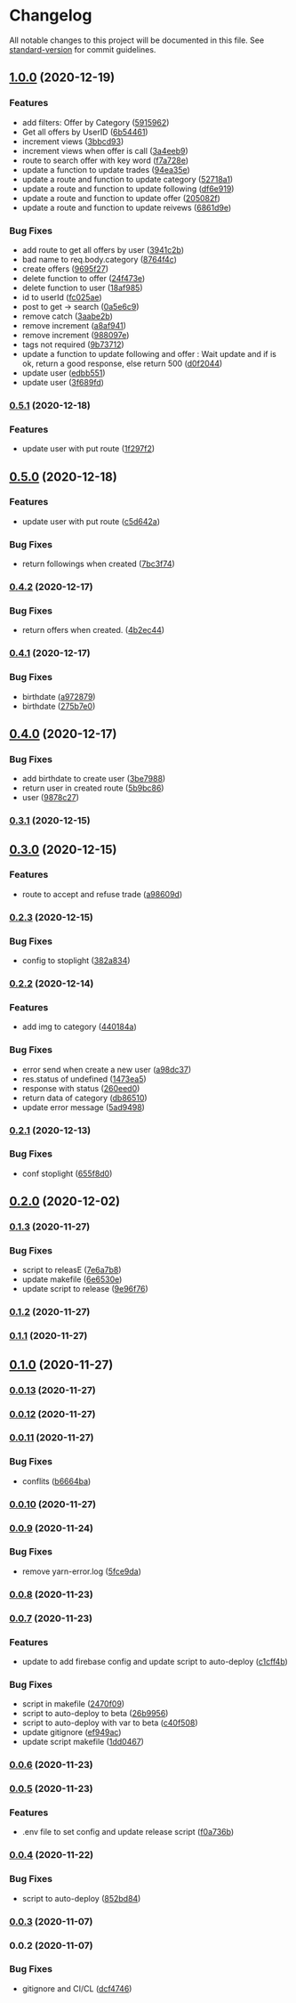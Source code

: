 # Changelog

All notable changes to this project will be documented in this file. See [standard-version](https://github.com/conventional-changelog/standard-version) for commit guidelines.

## [1.0.0](https://github.com/ganatrade/api/compare/v0.5.1...v1.0.0) (2020-12-19)


### Features

* add filters: Offer by Category ([5915962](https://github.com/ganatrade/api/commit/59159624cc3925e63ecf4ffc04e283d5619551f7))
* Get all offers by UserID ([6b54461](https://github.com/ganatrade/api/commit/6b544612e986767803d023d9d21221a10ed9dda3))
* increment views ([3bbcd93](https://github.com/ganatrade/api/commit/3bbcd93c086211098fcee3810cf98221db60c598))
* increment views when offer is call ([3a4eeb9](https://github.com/ganatrade/api/commit/3a4eeb9cfed8a8000b0e2a8ee40e86bdf3fa6277))
* route to search offer with key word ([f7a728e](https://github.com/ganatrade/api/commit/f7a728e853756a17296503fd0bb6c2afce610651))
* update a function to update trades ([94ea35e](https://github.com/ganatrade/api/commit/94ea35e090451a0c7ed7e715cde5245d6c914bbf))
* update a route and function to update category ([52718a1](https://github.com/ganatrade/api/commit/52718a1e14714067287b9be49debf92956f82138))
* update a route and function to update following ([df6e919](https://github.com/ganatrade/api/commit/df6e9196091469545a188d600b0e8dcaf22fad30))
* update a route and function to update offer ([205082f](https://github.com/ganatrade/api/commit/205082f8765df79c777d866f1d2bb89971dd10e1))
* update a route and function to update reivews ([6861d9e](https://github.com/ganatrade/api/commit/6861d9e22dfbaeb351225ca262892a3b33f89b2d))


### Bug Fixes

* add route to get all offers by user ([3941c2b](https://github.com/ganatrade/api/commit/3941c2b045ce20253512ee421247ae95806dd308))
* bad name to req.body.category ([8764f4c](https://github.com/ganatrade/api/commit/8764f4cf938ecd0a4e4a6229b50391f4c5680d24))
* create offers ([9695f27](https://github.com/ganatrade/api/commit/9695f273b425f43654dc10daf711de4e7348d78e))
* delete function to offer ([24f473e](https://github.com/ganatrade/api/commit/24f473e9c99eed3e6db3d9c65da5c71f936a3ffa))
* delete function to user ([18af985](https://github.com/ganatrade/api/commit/18af985513857c0327f6617a88285f977966dce1))
* id to userId ([fc025ae](https://github.com/ganatrade/api/commit/fc025ae906c05df52b156b38e145a155016f538b))
* post to get -> search ([0a5e6c9](https://github.com/ganatrade/api/commit/0a5e6c9369b9cca4414a6d3cc49ab6af008065a5))
* remove catch ([3aabe2b](https://github.com/ganatrade/api/commit/3aabe2bad6e8f95cf7ed43c5cded402db1c91d0a))
* remove increment ([a8af941](https://github.com/ganatrade/api/commit/a8af941a082192363d7174474c3e4979653ba633))
* remove increment ([988097e](https://github.com/ganatrade/api/commit/988097e40462605c61a9faee52302ff00138562c))
* tags not required ([9b73712](https://github.com/ganatrade/api/commit/9b737121323fd006de472e76fff63f74375a5b00))
* update a function to update following and offer : Wait update and if is ok, return a good response, else return 500 ([d0f2044](https://github.com/ganatrade/api/commit/d0f20447cf905f56ae4ee37ef295999307109548))
* update user ([edbb551](https://github.com/ganatrade/api/commit/edbb551b103ed59144fa30f0192fb8e250b70f4e))
* update user ([3f689fd](https://github.com/ganatrade/api/commit/3f689fdba3c05f567f4b8f35923a7f8f8204e97f))

### [0.5.1](https://github.com/ganatrade/api/compare/v0.5.0...v0.5.1) (2020-12-18)


### Features

* update user with put route ([1f297f2](https://github.com/ganatrade/api/commit/1f297f26ab2b3ba1e99b11de3c7c073a1c605634))

## [0.5.0](https://github.com/ganatrade/api/compare/v0.4.2...v0.5.0) (2020-12-18)


### Features

* update user with put route ([c5d642a](https://github.com/ganatrade/api/commit/c5d642a1addb02fab306f6f01a4b4b6b782e0dc0))


### Bug Fixes

* return followings when created ([7bc3f74](https://github.com/ganatrade/api/commit/7bc3f7448e35df3627d33a02b3c4ce6b886fadea))

### [0.4.2](https://github.com/ganatrade/api/compare/v0.4.1...v0.4.2) (2020-12-17)


### Bug Fixes

* return offers when created. ([4b2ec44](https://github.com/ganatrade/api/commit/4b2ec4469a95f534cd1bfeb55790c14ecbc1df4e))

### [0.4.1](https://github.com/ganatrade/api/compare/v0.4.0...v0.4.1) (2020-12-17)


### Bug Fixes

* birthdate ([a972879](https://github.com/ganatrade/api/commit/a97287910d6a9f10b2b4fd722b2f5f3d97e6c3ce))
* birthdate ([275b7e0](https://github.com/ganatrade/api/commit/275b7e0cc7f5abd602d1c4c7d9358069e24599e5))

## [0.4.0](https://github.com/ganatrade/api/compare/v0.3.1...v0.4.0) (2020-12-17)


### Bug Fixes

* add birthdate to create user ([3be7988](https://github.com/ganatrade/api/commit/3be79884d04e4b5d27311d68f71e72131a8f4446))
* return user in created route ([5b9bc86](https://github.com/ganatrade/api/commit/5b9bc86eb627bc86efe94d1c26b63fc3d7e6c1ca))
* user ([9878c27](https://github.com/ganatrade/api/commit/9878c27f4c9972ac75563319902a15ada4f7cddc))

### [0.3.1](https://github.com/ganatrade/api/compare/v0.3.0...v0.3.1) (2020-12-15)

## [0.3.0](https://github.com/ganatrade/api/compare/v0.2.3...v0.3.0) (2020-12-15)


### Features

* route to accept and refuse trade ([a98609d](https://github.com/ganatrade/api/commit/a98609d91133faa25ce78ef1e7ede74fbb7c8de0))

### [0.2.3](https://github.com/ganatrade/api/compare/v0.2.2...v0.2.3) (2020-12-15)


### Bug Fixes

* config to stoplight ([382a834](https://github.com/ganatrade/api/commit/382a834e240303a898a276b27ab4f8c17ced4760))

### [0.2.2](https://github.com/ganatrade/api/compare/v0.2.1...v0.2.2) (2020-12-14)


### Features

* add img to category ([440184a](https://github.com/ganatrade/api/commit/440184af1459344f595be233e93239f256d07156))


### Bug Fixes

* error send when create a new user ([a98dc37](https://github.com/ganatrade/api/commit/a98dc37e6220ec6342d5fd98e5938af5495380eb))
* res.status of undefined ([1473ea5](https://github.com/ganatrade/api/commit/1473ea58aee8e862c77356e0527634315c39709f))
* response with status ([260eed0](https://github.com/ganatrade/api/commit/260eed000ba248de9c8cbe350a3cf4e7e0518014))
* return data of category ([db86510](https://github.com/ganatrade/api/commit/db865107b9e9944b4f5fced676999bc46ac9b852))
* update error message ([5ad9498](https://github.com/ganatrade/api/commit/5ad94989c9b515d8658fd4ea4f65be89014460a4))

### [0.2.1](https://github.com/ganatrade/api/compare/v0.2.0...v0.2.1) (2020-12-13)


### Bug Fixes

* conf stoplight ([655f8d0](https://github.com/ganatrade/api/commit/655f8d04274032f031fd8ff4b54ddaaa4d97949f))

## [0.2.0](https://github.com/ganatrade/api/compare/v0.1.3...v0.2.0) (2020-12-02)

### [0.1.3](https://github.com/ganatrade/api/compare/v0.1.2...v0.1.3) (2020-11-27)


### Bug Fixes

* script to releasE ([7e6a7b8](https://github.com/ganatrade/api/commit/7e6a7b860d9d7c8c3d644ce728408d0a013c8456))
* update makefile ([6e6530e](https://github.com/ganatrade/api/commit/6e6530ec9553a973f67662e280dd5d4b47fdf490))
* update script to release ([9e96f76](https://github.com/ganatrade/api/commit/9e96f7699c390d2e8a2a7417a9288e128c0b5118))

### [0.1.2](https://github.com/ganatrade/api/compare/v0.1.0...v0.1.2) (2020-11-27)

### [0.1.1](https://github.com/ganatrade/api/compare/v0.1.0...v0.1.1) (2020-11-27)

## [0.1.0](https://github.com/ganatrade/api/compare/v0.0.13...v0.1.0) (2020-11-27)

### [0.0.13](https://github.com/ganatrade/api/compare/v0.0.12...v0.0.13) (2020-11-27)

### [0.0.12](https://github.com/ganatrade/api/compare/v0.0.11...v0.0.12) (2020-11-27)

### [0.0.11](https://github.com/ganatrade/api/compare/v0.0.9...v0.0.11) (2020-11-27)


### Bug Fixes

* conflits ([b6664ba](https://github.com/ganatrade/api/commit/b6664bac61b16b5042da01f4614a49179fe6b0a6))

### [0.0.10](https://github.com/ganatrade/api/compare/v0.0.9...v0.0.10) (2020-11-27)

### [0.0.9](https://github.com/ganatrade/api/compare/v0.0.8...v0.0.9) (2020-11-24)


### Bug Fixes

* remove yarn-error.log ([5fce9da](https://github.com/ganatrade/api/commit/5fce9da5aaf12c974e6d5fc632a887a402825307))

### [0.0.8](https://github.com/ganatrade/api/compare/v0.0.7...v0.0.8) (2020-11-23)

### [0.0.7](https://github.com/ganatrade/api/compare/v0.0.6...v0.0.7) (2020-11-23)


### Features

* update to add firebase config and update script to auto-deploy ([c1cff4b](https://github.com/ganatrade/api/commit/c1cff4b9d61925388bfd6541894779f684dafac3))


### Bug Fixes

* script in makefile ([2470f09](https://github.com/ganatrade/api/commit/2470f09b941d63616de000609d24a41b99133b7b))
* script to auto-deploy to beta ([26b9956](https://github.com/ganatrade/api/commit/26b99568d65fdf7e7cf025a04c0896b75911c281))
* script to auto-deploy with var to beta ([c40f508](https://github.com/ganatrade/api/commit/c40f5081a2d78e551aff52a1f7e9a1d3c88d7d8e))
* update gitignore ([ef949ac](https://github.com/ganatrade/api/commit/ef949ac44005965040d6067b67decaa49d083897))
* update script makefile ([1dd0467](https://github.com/ganatrade/api/commit/1dd046703aadcd100ec37ce998c3a4c2c5e594c8))

### [0.0.6](https://github.com/ganatrade/api/compare/v0.0.5...v0.0.6) (2020-11-23)

### [0.0.5](https://github.com/ganatrade/api/compare/v0.0.4...v0.0.5) (2020-11-23)


### Features

* .env file to set config and update release script ([f0a736b](https://github.com/ganatrade/api/commit/f0a736bef42ccfd2318c548fe5c8765ad6836617))

### [0.0.4](https://github.com/ganatrade/api/compare/v0.0.3...v0.0.4) (2020-11-22)


### Bug Fixes

* script to auto-deploy ([852bd84](https://github.com/ganatrade/api/commit/852bd8461850fce94ba64fc2bb489a29490c096f))

### [0.0.3](https://github.com/ganatrade/api/compare/v0.0.2...v0.0.3) (2020-11-07)

### 0.0.2 (2020-11-07)


### Bug Fixes

* gitignore and CI/CL ([dcf4746](https://github.com/ganatrade/api/commit/dcf47461dcc242c5c207c8bfa02d717ad4842fc2))
